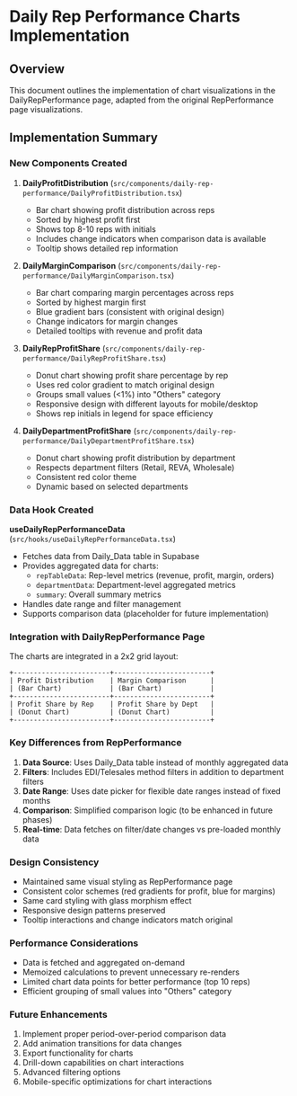 # Daily Rep Performance Charts Implementation

## Overview
This document outlines the implementation of chart visualizations in the DailyRepPerformance page, adapted from the original RepPerformance page visualizations.

## Implementation Summary

### New Components Created

1. **DailyProfitDistribution** (`src/components/daily-rep-performance/DailyProfitDistribution.tsx`)
   - Bar chart showing profit distribution across reps
   - Sorted by highest profit first
   - Shows top 8-10 reps with initials
   - Includes change indicators when comparison data is available
   - Tooltip shows detailed rep information

2. **DailyMarginComparison** (`src/components/daily-rep-performance/DailyMarginComparison.tsx`)
   - Bar chart comparing margin percentages across reps
   - Sorted by highest margin first
   - Blue gradient bars (consistent with original design)
   - Change indicators for margin changes
   - Detailed tooltips with revenue and profit data

3. **DailyRepProfitShare** (`src/components/daily-rep-performance/DailyRepProfitShare.tsx`)
   - Donut chart showing profit share percentage by rep
   - Uses red color gradient to match original design
   - Groups small values (<1%) into "Others" category
   - Responsive design with different layouts for mobile/desktop
   - Shows rep initials in legend for space efficiency

4. **DailyDepartmentProfitShare** (`src/components/daily-rep-performance/DailyDepartmentProfitShare.tsx`)
   - Donut chart showing profit distribution by department
   - Respects department filters (Retail, REVA, Wholesale)
   - Consistent red color theme
   - Dynamic based on selected departments

### Data Hook Created

**useDailyRepPerformanceData** (`src/hooks/useDailyRepPerformanceData.tsx`)
- Fetches data from Daily_Data table in Supabase
- Provides aggregated data for charts:
  - `repTableData`: Rep-level metrics (revenue, profit, margin, orders)
  - `departmentData`: Department-level aggregated metrics
  - `summary`: Overall summary metrics
- Handles date range and filter management
- Supports comparison data (placeholder for future implementation)

### Integration with DailyRepPerformance Page

The charts are integrated in a 2x2 grid layout:
```
+------------------------+------------------------+
| Profit Distribution    | Margin Comparison      |
| (Bar Chart)            | (Bar Chart)            |
+------------------------+------------------------+
| Profit Share by Rep    | Profit Share by Dept   |
| (Donut Chart)          | (Donut Chart)          |
+------------------------+------------------------+
```

### Key Differences from RepPerformance

1. **Data Source**: Uses Daily_Data table instead of monthly aggregated data
2. **Filters**: Includes EDI/Telesales method filters in addition to department filters
3. **Date Range**: Uses date picker for flexible date ranges instead of fixed months
4. **Comparison**: Simplified comparison logic (to be enhanced in future phases)
5. **Real-time**: Data fetches on filter/date changes vs pre-loaded monthly data

### Design Consistency

- Maintained same visual styling as RepPerformance page
- Consistent color schemes (red gradients for profit, blue for margins)
- Same card styling with glass morphism effect
- Responsive design patterns preserved
- Tooltip interactions and change indicators match original

### Performance Considerations

- Data is fetched and aggregated on-demand
- Memoized calculations to prevent unnecessary re-renders
- Limited chart data points for better performance (top 10 reps)
- Efficient grouping of small values into "Others" category

### Future Enhancements

1. Implement proper period-over-period comparison data
2. Add animation transitions for data changes
3. Export functionality for charts
4. Drill-down capabilities on chart interactions
5. Advanced filtering options
6. Mobile-specific optimizations for chart interactions